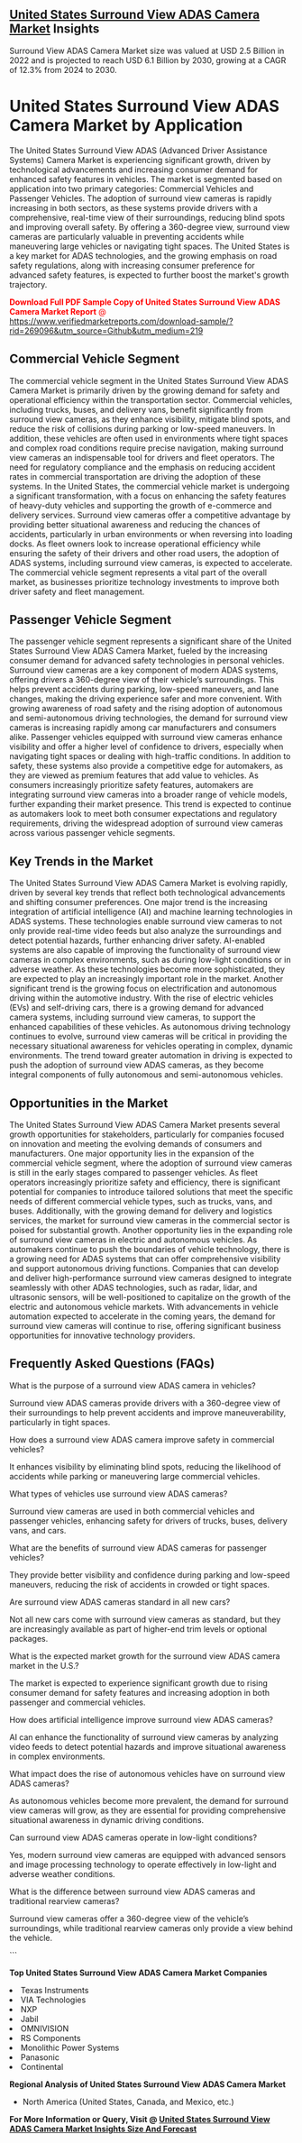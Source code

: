 <h2><a href="https://www.verifiedmarketreports.com/download-sample/?rid=269096&amp;utm_source=Github&amp;utm_medium=219" target="_blank">United States Surround View ADAS Camera Market</a> Insights</h2><p>Surround View ADAS Camera Market size was valued at USD 2.5 Billion in 2022 and is projected to reach USD 6.1 Billion by 2030, growing at a CAGR of 12.3% from 2024 to 2030.</p><p> <h1>United States Surround View ADAS Camera Market by Application</h1> <p>The United States Surround View ADAS (Advanced Driver Assistance Systems) Camera Market is experiencing significant growth, driven by technological advancements and increasing consumer demand for enhanced safety features in vehicles. The market is segmented based on application into two primary categories: Commercial Vehicles and Passenger Vehicles. The adoption of surround view cameras is rapidly increasing in both sectors, as these systems provide drivers with a comprehensive, real-time view of their surroundings, reducing blind spots and improving overall safety. By offering a 360-degree view, surround view cameras are particularly valuable in preventing accidents while maneuvering large vehicles or navigating tight spaces. The United States is a key market for ADAS technologies, and the growing emphasis on road safety regulations, along with increasing consumer preference for advanced safety features, is expected to further boost the market's growth trajectory. <p><span class=""><span style="color: #ff0000;"><strong>Download Full PDF Sample Copy of United States Surround View ADAS Camera Market Report</strong> @ </span><a href="https://www.verifiedmarketreports.com/download-sample/?rid=269096&amp;utm_source=Github&amp;utm_medium=219" target="_blank">https://www.verifiedmarketreports.com/download-sample/?rid=269096&amp;utm_source=Github&amp;utm_medium=219</a></span></p></p> <h2>Commercial Vehicle Segment</h2> <p>The commercial vehicle segment in the United States Surround View ADAS Camera Market is primarily driven by the growing demand for safety and operational efficiency within the transportation sector. Commercial vehicles, including trucks, buses, and delivery vans, benefit significantly from surround view cameras, as they enhance visibility, mitigate blind spots, and reduce the risk of collisions during parking or low-speed maneuvers. In addition, these vehicles are often used in environments where tight spaces and complex road conditions require precise navigation, making surround view cameras an indispensable tool for drivers and fleet operators. The need for regulatory compliance and the emphasis on reducing accident rates in commercial transportation are driving the adoption of these systems. In the United States, the commercial vehicle market is undergoing a significant transformation, with a focus on enhancing the safety features of heavy-duty vehicles and supporting the growth of e-commerce and delivery services. Surround view cameras offer a competitive advantage by providing better situational awareness and reducing the chances of accidents, particularly in urban environments or when reversing into loading docks. As fleet owners look to increase operational efficiency while ensuring the safety of their drivers and other road users, the adoption of ADAS systems, including surround view cameras, is expected to accelerate. The commercial vehicle segment represents a vital part of the overall market, as businesses prioritize technology investments to improve both driver safety and fleet management. <h2>Passenger Vehicle Segment</h2> <p>The passenger vehicle segment represents a significant share of the United States Surround View ADAS Camera Market, fueled by the increasing consumer demand for advanced safety technologies in personal vehicles. Surround view cameras are a key component of modern ADAS systems, offering drivers a 360-degree view of their vehicle’s surroundings. This helps prevent accidents during parking, low-speed maneuvers, and lane changes, making the driving experience safer and more convenient. With growing awareness of road safety and the rising adoption of autonomous and semi-autonomous driving technologies, the demand for surround view cameras is increasing rapidly among car manufacturers and consumers alike. Passenger vehicles equipped with surround view cameras enhance visibility and offer a higher level of confidence to drivers, especially when navigating tight spaces or dealing with high-traffic conditions. In addition to safety, these systems also provide a competitive edge for automakers, as they are viewed as premium features that add value to vehicles. As consumers increasingly prioritize safety features, automakers are integrating surround view cameras into a broader range of vehicle models, further expanding their market presence. This trend is expected to continue as automakers look to meet both consumer expectations and regulatory requirements, driving the widespread adoption of surround view cameras across various passenger vehicle segments. <h2>Key Trends in the Market</h2> <p>The United States Surround View ADAS Camera Market is evolving rapidly, driven by several key trends that reflect both technological advancements and shifting consumer preferences. One major trend is the increasing integration of artificial intelligence (AI) and machine learning technologies in ADAS systems. These technologies enable surround view cameras to not only provide real-time video feeds but also analyze the surroundings and detect potential hazards, further enhancing driver safety. AI-enabled systems are also capable of improving the functionality of surround view cameras in complex environments, such as during low-light conditions or in adverse weather. As these technologies become more sophisticated, they are expected to play an increasingly important role in the market. Another significant trend is the growing focus on electrification and autonomous driving within the automotive industry. With the rise of electric vehicles (EVs) and self-driving cars, there is a growing demand for advanced camera systems, including surround view cameras, to support the enhanced capabilities of these vehicles. As autonomous driving technology continues to evolve, surround view cameras will be critical in providing the necessary situational awareness for vehicles operating in complex, dynamic environments. The trend toward greater automation in driving is expected to push the adoption of surround view ADAS cameras, as they become integral components of fully autonomous and semi-autonomous vehicles. <h2>Opportunities in the Market</h2> <p>The United States Surround View ADAS Camera Market presents several growth opportunities for stakeholders, particularly for companies focused on innovation and meeting the evolving demands of consumers and manufacturers. One major opportunity lies in the expansion of the commercial vehicle segment, where the adoption of surround view cameras is still in the early stages compared to passenger vehicles. As fleet operators increasingly prioritize safety and efficiency, there is significant potential for companies to introduce tailored solutions that meet the specific needs of different commercial vehicle types, such as trucks, vans, and buses. Additionally, with the growing demand for delivery and logistics services, the market for surround view cameras in the commercial sector is poised for substantial growth. Another opportunity lies in the expanding role of surround view cameras in electric and autonomous vehicles. As automakers continue to push the boundaries of vehicle technology, there is a growing need for ADAS systems that can offer comprehensive visibility and support autonomous driving functions. Companies that can develop and deliver high-performance surround view cameras designed to integrate seamlessly with other ADAS technologies, such as radar, lidar, and ultrasonic sensors, will be well-positioned to capitalize on the growth of the electric and autonomous vehicle markets. With advancements in vehicle automation expected to accelerate in the coming years, the demand for surround view cameras will continue to rise, offering significant business opportunities for innovative technology providers. <h2>Frequently Asked Questions (FAQs)</h2> <p>What is the purpose of a surround view ADAS camera in vehicles?</p> <p>Surround view ADAS cameras provide drivers with a 360-degree view of their surroundings to help prevent accidents and improve maneuverability, particularly in tight spaces.</p> <p>How does a surround view ADAS camera improve safety in commercial vehicles?</p> <p>It enhances visibility by eliminating blind spots, reducing the likelihood of accidents while parking or maneuvering large commercial vehicles.</p> <p>What types of vehicles use surround view ADAS cameras?</p> <p>Surround view cameras are used in both commercial vehicles and passenger vehicles, enhancing safety for drivers of trucks, buses, delivery vans, and cars.</p> <p>What are the benefits of surround view ADAS cameras for passenger vehicles?</p> <p>They provide better visibility and confidence during parking and low-speed maneuvers, reducing the risk of accidents in crowded or tight spaces.</p> <p>Are surround view ADAS cameras standard in all new cars?</p> <p>Not all new cars come with surround view cameras as standard, but they are increasingly available as part of higher-end trim levels or optional packages.</p> <p>What is the expected market growth for the surround view ADAS camera market in the U.S.?</p> <p>The market is expected to experience significant growth due to rising consumer demand for safety features and increasing adoption in both passenger and commercial vehicles.</p> <p>How does artificial intelligence improve surround view ADAS cameras?</p> <p>AI can enhance the functionality of surround view cameras by analyzing video feeds to detect potential hazards and improve situational awareness in complex environments.</p> <p>What impact does the rise of autonomous vehicles have on surround view ADAS cameras?</p> <p>As autonomous vehicles become more prevalent, the demand for surround view cameras will grow, as they are essential for providing comprehensive situational awareness in dynamic driving conditions.</p> <p>Can surround view ADAS cameras operate in low-light conditions?</p> <p>Yes, modern surround view cameras are equipped with advanced sensors and image processing technology to operate effectively in low-light and adverse weather conditions.</p> <p>What is the difference between surround view ADAS cameras and traditional rearview cameras?</p> <p>Surround view cameras offer a 360-degree view of the vehicle’s surroundings, while traditional rearview cameras only provide a view behind the vehicle.</p> ```</p><p><strong>Top United States Surround View ADAS Camera Market Companies</strong></p><div data-test-id=""><p><li>Texas Instruments</li><li> VIA Technologies</li><li> NXP</li><li> Jabil</li><li> OMNIVISION</li><li> RS Components</li><li> Monolithic Power Systems</li><li> Panasonic</li><li> Continental</li></p><div><strong>Regional Analysis of&nbsp;United States Surround View ADAS Camera Market</strong></div><ul><li dir="ltr"><p dir="ltr">North America&nbsp;(United States, Canada, and Mexico, etc.)</p></li></ul><p><strong>For More Information or Query, Visit @&nbsp;</strong><strong><a href="https://www.verifiedmarketreports.com/product/surround-view-adas-camera-market/?utm_source=Github&amp;utm_medium=219" target="_blank">United States Surround View ADAS Camera Market Insights Size And Forecast</a></strong></p></div>
